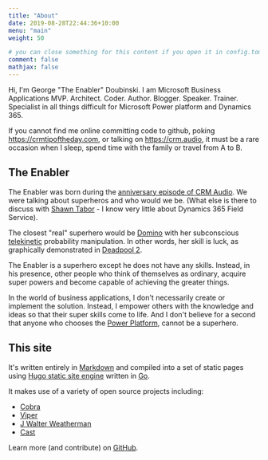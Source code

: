 ```yaml
---
title: "About"
date: 2019-08-28T22:44:36+10:00
menu: "main"
weight: 50

# you can close something for this content if you open it in config.toml.
comment: false
mathjax: false
---
```


Hi, I'm George "The Enabler" Doubinski. I am Microsoft Business Applications MVP. Architect. Coder. Author. Blogger. Speaker. Trainer. Specialist in all things difficult for Microsoft Power platform and Dynamics 365.

If you cannot find me online committing code to github, poking https://crmtipoftheday.com, or talking on https://crm.audio, it must be a rare occasion when I sleep, spend time with the family or travel from A to B.  

## The Enabler

The Enabler was born during the [anniversary episode of CRM Audio](https://crm.audio/crm-audio-100-the-enabler/). We were talking about superheros and who would we be. (What else is there to discuss with [Shawn Tabor](https://twitter.com/crmhobbit) - I know very little about Dynamics 365 Field Service). 

The closest "real" superhero would be [Domino](https://en.wikipedia.org/wiki/Domino_(comics)) with her subconscious [telekinetic](https://en.wikipedia.org/wiki/Telekinesis) probability manipulation. In other words, her skill is luck, as graphically demonstrated in [Deadpool 2](https://en.wikipedia.org/wiki/Deadpool_2).

The Enabler is a superhero except he does not have any skills. Instead, in his presence, other people who think of themselves as ordinary, acquire super powers and become capable of achieving the greater things.

In the world of business applications, I don't necessarily create or implement the solution. Instead, I empower others with the knowledge and ideas so that their super skills come to life. And I don't believe for a second that anyone who chooses the [Power Platform](https://powerplatform.microsoft.com/), cannot be a superhero.

## This site

It's written entirely in [Markdown](https://en.wikipedia.org/wiki/Markdown) and compiled into a set of static pages using [Hugo static site engine](https://gohugo.io/) written in [Go](https://golang.org/).


It makes use of a variety of open source projects including:

* [Cobra](https://github.com/spf13/cobra)
* [Viper](https://github.com/spf13/viper)
* [J Walter Weatherman](https://github.com/spf13/jWalterWeatherman)
* [Cast](https://github.com/spf13/cast)

Learn more (and contribute) on [GitHub](https://github.com/gohugoio).

